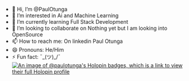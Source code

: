 - 👋 Hi, I’m @PaulOtunga
- 👀 I’m interested in Ai and Machine Learning 
- 🌱 I’m currently learning Full Stack Development  
- 💞️ I’m looking to collaborate on Nothing yet but I am looking into OpenSource
- 📫 How to reach me: On linkedin Paul Otunga
- 😄 Pronouns: He/Him
- ⚡ Fun fact:   ¯\_(ツ)_/¯
[![An image of @paulotunga's Holopin badges, which is a link to view their full Holopin profile](https://holopin.me/paulotunga)](https://holopin.io/@paulotunga)
<!---
PaulOtunga/PaulOtunga is a ✨ special ✨ repository because its `README.md` (this file) appears on your GitHub profile.
You can click the Preview link to take a look at your changes.
--->
